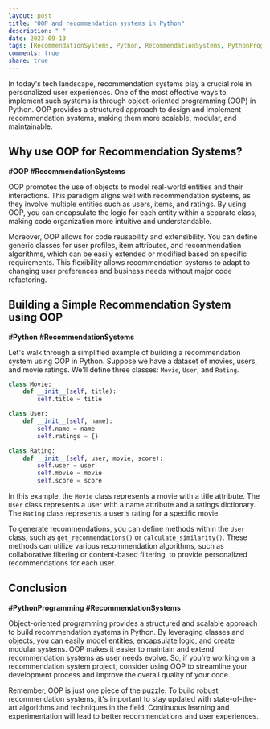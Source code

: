 ```yaml
---
layout: post
title: "OOP and recommendation systems in Python"
description: " "
date: 2023-09-13
tags: [RecommendationSystems, Python, RecommendationSystems, PythonProgramming, RecommendationSystems]
comments: true
share: true
---
```


In today's tech landscape, recommendation systems play a crucial role in personalized user experiences. One of the most effective ways to implement such systems is through object-oriented programming (OOP) in Python. OOP provides a structured approach to design and implement recommendation systems, making them more scalable, modular, and maintainable.

## Why use OOP for Recommendation Systems?
**#OOP** **#RecommendationSystems**

OOP promotes the use of objects to model real-world entities and their interactions. This paradigm aligns well with recommendation systems, as they involve multiple entities such as users, items, and ratings. By using OOP, you can encapsulate the logic for each entity within a separate class, making code organization more intuitive and understandable.

Moreover, OOP allows for code reusability and extensibility. You can define generic classes for user profiles, item attributes, and recommendation algorithms, which can be easily extended or modified based on specific requirements. This flexibility allows recommendation systems to adapt to changing user preferences and business needs without major code refactoring.

## Building a Simple Recommendation System using OOP
**#Python** **#RecommendationSystems**

Let's walk through a simplified example of building a recommendation system using OOP in Python. Suppose we have a dataset of movies, users, and movie ratings. We'll define three classes: `Movie`, `User`, and `Rating`.

```python
class Movie:
    def __init__(self, title):
        self.title = title

class User:
    def __init__(self, name):
        self.name = name
        self.ratings = {}

class Rating:
    def __init__(self, user, movie, score):
        self.user = user
        self.movie = movie
        self.score = score
```

In this example, the `Movie` class represents a movie with a title attribute. The `User` class represents a user with a name attribute and a ratings dictionary. The `Rating` class represents a user's rating for a specific movie.

To generate recommendations, you can define methods within the `User` class, such as `get_recommendations()` or `calculate_similarity()`. These methods can utilize various recommendation algorithms, such as collaborative filtering or content-based filtering, to provide personalized recommendations for each user.

## Conclusion
**#PythonProgramming** **#RecommendationSystems**

Object-oriented programming provides a structured and scalable approach to build recommendation systems in Python. By leveraging classes and objects, you can easily model entities, encapsulate logic, and create modular systems. OOP makes it easier to maintain and extend recommendation systems as user needs evolve. So, if you're working on a recommendation system project, consider using OOP to streamline your development process and improve the overall quality of your code.

Remember, OOP is just one piece of the puzzle. To build robust recommendation systems, it's important to stay updated with state-of-the-art algorithms and techniques in the field. Continuous learning and experimentation will lead to better recommendations and user experiences.